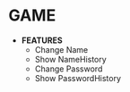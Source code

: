 # GAME

* **FEATURES** 
  - Change Name
  - Show NameHistory
  - Change Password
  - Show PasswordHistory
  
